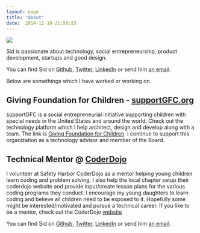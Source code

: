 ```yaml
---
layout: page
title: "About"
date:  2014-11-19 21:50:53
---
```

<img src="http://www.gravatar.com/avatar/0687e6637524442617cc342a1ee4755c?s=200">

Sid is passionate about technology, social entrepreneurship, product development, startups and good design.

You can find Sid on [Github](http://github.com/sjayanna), [Twitter](https://twitter.com/sidjayanna), [ LinkedIn](http://www.linkedin.com/in/sidjayanna) or send him [an email](mailto:sjayanna@gmail.com).

Below are somethings which I have worked or working on.

## Giving Foundation for Children - [supportGFC.org](https://supportGFC.org)

supportGFC is a social entrepreneurial initiative supporting children with special needs in the United States and around the world. Check out the technology platform which I help architect, design and develop along with a team. The link is [Giving Foundation for Children](https://supportGFC.org). I continue to support this organization as a technology advisor and member of the Board.

## Technical Mentor @ [CoderDojo](http://www.shcoderdojo.org)

I volunteer at Safety Harbor CoderDojo as a mentor helping young children learn coding and problem solving. I also help the local chapter setup their coderdojo website and provide input/create lesson plans for the various coding programs they conduct. I encourage my young daughters to learn coding and believe all children need to be exposed to it. Hopefully some might be interested/motivated and pursue a technical career. If you like to be a mentor, check out the CoderDojo [website](http://coderdojo.com)

You can find Sid on [Github](http://github.com/sjayanna), [Twitter](https://twitter.com/sidjayanna), [ LinkedIn](http://www.linkedin.com/in/sidjayanna) or send him [an email](mailto:sjayanna@gmail.com).
